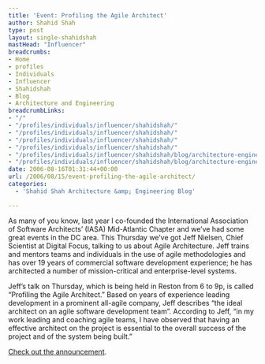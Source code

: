 ```yaml
---
title: 'Event: Profiling the Agile Architect'
author: Shahid Shah
type: post
layout: single-shahidshah
mastHead: "Influencer"
breadcrumbs:
- Home
- profiles
- Individuals
- Influencer
- Shahidshah
- Blog
- Architecture and Engineering
breadcrumbLinks:
- "/"
- "/profiles/individuals/influencer/shahidshah/"
- "/profiles/individuals/influencer/shahidshah/"
- "/profiles/individuals/influencer/shahidshah/"
- "/profiles/individuals/influencer/shahidshah/"
- "/profiles/individuals/influencer/shahidshah/blog/architecture-engineering/"
- "/profiles/individuals/influencer/shahidshah/blog/architecture-engineering/"
date: 2006-08-16T01:31:44+00:00
url: /2006/08/15/event-profiling-the-agile-architect/
categories:
  - 'Shahid Shah Architecture &amp; Engineering Blog'

---
```

As many of you know, last year I co-founded the International Association of Software Architects&#8217; (IASA) Mid-Atlantic Chapter and we&#8217;ve had some great events in the DC area. This Thursday we&#8217;ve got Jeff Nielsen, Chief Scientist at Digital Focus, talking to us about Agile Architecture. Jeff trains and mentors teams and individuals in the use of agile methodologies and has over 19 years of commercial software development experience; he has architected a number of mission-critical and enterprise-level systems.

Jeff&#8217;s talk on Thursday, which is being held in Reston from 6 to 9p, is called &#8220;Profiling the Agile Architect.&#8221; Based on years of experience leading development in a prominent all-agile company, Jeff describes &#8220;the ideal architect on an agile software development team&#8221;. According to Jeff, &#8220;in my work leading and coaching agile teams, I have observed that having an effective architect on the project is essential to the overall success of the project and of the system being built.&#8221;

[Check out the announcement][1].

 [1]: http://iasa-midatlantic.org/